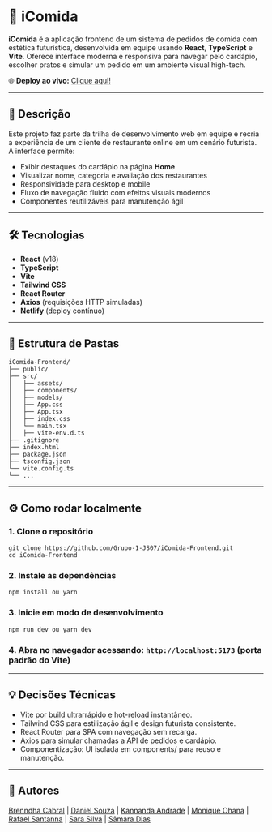 # 🍔 iComida

**iComida** é a aplicação frontend de um sistema de pedidos de comida com estética futurística, desenvolvida em equipe usando **React**, **TypeScript** e **Vite**. Oferece interface moderna e responsiva para navegar pelo cardápio, escolher pratos e simular um pedido em um ambiente visual high-tech.

🌐 **Deploy ao vivo:** [Clique aqui!](https://icomida.netlify.app/home)

---

## 🚀 Descrição

Este projeto faz parte da trilha de desenvolvimento web em equipe e recria a experiência de um cliente de restaurante online em um cenário futurista. A interface permite:

- Exibir destaques do cardápio na página **Home**  
- Visualizar nome, categoria e avaliação dos restaurantes
- Responsividade para desktop e mobile  
- Fluxo de navegação fluido com efeitos visuais modernos  
- Componentes reutilizáveis para manutenção ágil  

---

## 🛠 Tecnologias

- **React** (v18)  
- **TypeScript**  
- **Vite**  
- **Tailwind CSS**  
- **React Router**  
- **Axios** (requisições HTTP simuladas)  
- **Netlify** (deploy contínuo)  

---

## 📁 Estrutura de Pastas

```plaintext
iComida-Frontend/
├── public/                 
├── src/
│   ├── assets/             
│   ├── components/         
│   ├── models/             
│   ├── App.css             
│   ├── App.tsx             
│   ├── index.css           
│   └── main.tsx           
│   ├── vite-env.d.ts
├── .gitignore              
├── index.html              
├── package.json            
├── tsconfig.json           
└── vite.config.ts
└── ...
```

---

## ⚙️ Como rodar localmente

### 1. Clone o repositório
```
git clone https://github.com/Grupo-1-JS07/iComida-Frontend.git
cd iComida-Frontend
```

### 2. Instale as dependências
```
npm install ou yarn
```

### 3. Inicie em modo de desenvolvimento
```
npm run dev ou yarn dev
```

### 4. Abra no navegador acessando: ``` http://localhost:5173 ``` (porta padrão do Vite)

---

## 💡 Decisões Técnicas

- Vite por build ultrarrápido e hot-reload instantâneo.
- Tailwind CSS para estilização ágil e design futurista consistente.
- React Router para SPA com navegação sem recarga.
- Axios para simular chamadas a API de pedidos e cardápio.
- Componentização: UI isolada em components/ para reuso e manutenção.

---

## 📌 Autores

[Brenndha Cabral](https://www.linkedin.com/in/brenndhacabral/) | [Daniel Souza](https://www.linkedin.com/in/daniel-castro-de-souza-602491133/) | [Kannanda Andrade](https://www.linkedin.com/in/nnandak/) | [Monique Ohana](https://www.linkedin.com/in/moniqueohana/) | [Rafael Santanna](https://www.linkedin.com/in/rafael-selles-sant-anna/) | [Sara Silva](https://www.linkedin.com/in/sara-silva-9739b0183/) | [Sâmara Dias](www.linkedin.com/in/sâmara-jeise-dias)
